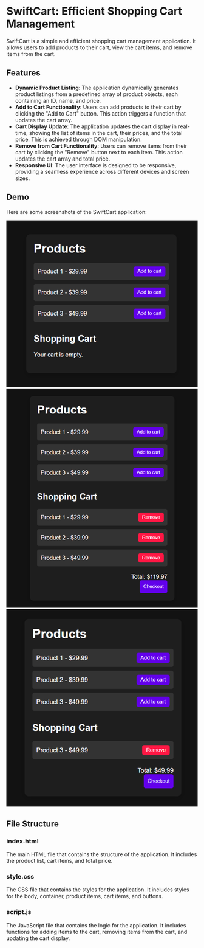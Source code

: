# SwiftCart: Efficient Shopping Cart Management

SwiftCart is a simple and efficient shopping cart management application. It allows users to add products to their cart, view the cart items, and remove items from the cart.

## Features

- **Dynamic Product Listing**: The application dynamically generates product listings from a predefined array of product objects, each containing an ID, name, and price.
- **Add to Cart Functionality**: Users can add products to their cart by clicking the "Add to Cart" button. This action triggers a function that updates the cart array.
- **Cart Display Update**: The application updates the cart display in real-time, showing the list of items in the cart, their prices, and the total price. This is achieved through DOM manipulation.
- **Remove from Cart Functionality**: Users can remove items from their cart by clicking the "Remove" button next to each item. This action updates the cart array and total price.
- **Responsive UI**: The user interface is designed to be responsive, providing a seamless experience across different devices and screen sizes.

## Demo

Here are some screenshots of the SwiftCart application:

![Landing Page](images/01.png)
![Cart Page](images/02.png)
![Removed Product](images/03.png)

## File Structure

### index.html

The main HTML file that contains the structure of the application. It includes the product list, cart items, and total price.

### style.css

The CSS file that contains the styles for the application. It includes styles for the body, container, product items, cart items, and buttons.

### script.js

The JavaScript file that contains the logic for the application. It includes functions for adding items to the cart, removing items from the cart, and updating the cart display.
